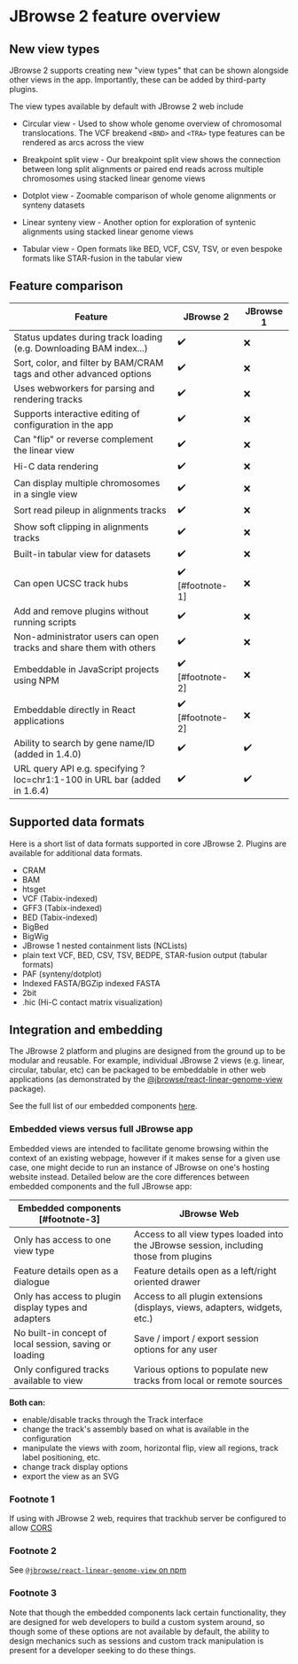 # JBrowse 2 feature overview

## New view types

JBrowse 2 supports creating new "view types" that can be shown alongside other
views in the app. Importantly, these can be added by third-party plugins.

The view types available by default with JBrowse 2 web include

- Circular view - Used to show whole genome overview of chromosomal
  translocations. The VCF breakend `<BND>` and `<TRA>` type features can be
  rendered as arcs across the view

- Breakpoint split view - Our breakpoint split view shows the connection between
  long split alignments or paired end reads across multiple chromosomes using
  stacked linear genome views

- Dotplot view - Zoomable comparison of whole genome alignments or synteny
  datasets

- Linear synteny view - Another option for exploration of syntenic alignments
  using stacked linear genome views

- Tabular view - Open formats like BED, VCF, CSV, TSV, or even bespoke formats
  like STAR-fusion in the tabular view

## Feature comparison

| Feature                                                                   | JBrowse 2                        | JBrowse 1          |
| ------------------------------------------------------------------------- | -------------------------------- | ------------------ |
| Status updates during track loading (e.g. Downloading BAM index...)       | :heavy_check_mark:               | :x:                |
| Sort, color, and filter by BAM/CRAM tags and other advanced options       | :heavy_check_mark:               | :x:                |
| Uses webworkers for parsing and rendering tracks                          | :heavy_check_mark:               | :x:                |
| Supports interactive editing of configuration in the app                  | :heavy_check_mark:               | :x:                |
| Can "flip" or reverse complement the linear view                          | :heavy_check_mark:               | :x:                |
| Hi-C data rendering                                                       | :heavy_check_mark:               | :x:                |
| Can display multiple chromosomes in a single view                         | :heavy_check_mark:               | :x:                |
| Sort read pileup in alignments tracks                                     | :heavy_check_mark:               | :x:                |
| Show soft clipping in alignments tracks                                   | :heavy_check_mark:               | :x:                |
| Built-in tabular view for datasets                                        | :heavy_check_mark:               | :x:                |
| Can open UCSC track hubs                                                  | :heavy_check_mark: [#footnote-1] | :x:                |
| Add and remove plugins without running scripts                            | :heavy_check_mark:               | :x:                |
| Non-administrator users can open tracks and share them with others        | :heavy_check_mark:               | :x:                |
| Embeddable in JavaScript projects using NPM                               | :heavy_check_mark: [#footnote-2] | :x:                |
| Embeddable directly in React applications                                 | :heavy_check_mark: [#footnote-2] | :x:                |
| Ability to search by gene name/ID (added in 1.4.0)                        | :heavy_check_mark:               | :heavy_check_mark: |
| URL query API e.g. specifying ?loc=chr1:1-100 in URL bar (added in 1.6.4) | :heavy_check_mark:               | :heavy_check_mark: |

## Supported data formats

Here is a short list of data formats supported in core JBrowse 2. Plugins are
available for additional data formats.

- CRAM
- BAM
- htsget
- VCF (Tabix-indexed)
- GFF3 (Tabix-indexed)
- BED (Tabix-indexed)
- BigBed
- BigWig
- JBrowse 1 nested containment lists (NCLists)
- plain text VCF, BED, CSV, TSV, BEDPE, STAR-fusion output (tabular formats)
- PAF (synteny/dotplot)
- Indexed FASTA/BGZip indexed FASTA
- 2bit
- .hic (Hi-C contact matrix visualization)

## Integration and embedding

The JBrowse 2 platform and plugins are designed from the ground up to be modular
and reusable. For example, individual JBrowse 2 views (e.g. linear, circular,
tabular, etc) can be packaged to be embeddable in other web applications (as
demonstrated by the
[@jbrowse/react-linear-genome-view](https://www.npmjs.com/package/@jbrowse/react-linear-genome-view)
package).

See the full list of our embedded components
[here](https://jbrowse.org/jb2/docs/embedded_components/).

### Embedded views versus full JBrowse app

Embedded views are intended to facilitate genome browsing within the context of
an existing webpage, however if it makes sense for a given use case, one might
decide to run an instance of JBrowse on one's hosting website instead. Detailed
below are the core differences between embedded components and the full JBrowse
app:

| Embedded components [#footnote-3]                       | JBrowse Web                                                                            |
| ------------------------------------------------------- | -------------------------------------------------------------------------------------- |
| Only has access to one view type                        | Access to all view types loaded into the JBrowse session, including those from plugins |
| Feature details open as a dialogue                      | Feature details open as a left/right oriented drawer                                   |
| Only has access to plugin display types and adapters    | Access to all plugin extensions (displays, views, adapters, widgets, etc.)             |
| No built-in concept of local session, saving or loading | Save / import / export session options for any user                                    |
| Only configured tracks available to view                | Various options to populate new tracks from local or remote sources                    |

**Both can:**

- enable/disable tracks through the Track interface
- change the track's assembly based on what is available in the configuration
- manipulate the views with zoom, horizontal flip, view all regions, track label
  positioning, etc.
- change track display options
- export the view as an SVG

### Footnote 1

If using with JBrowse 2 web, requires that trackhub server be configured to
allow [CORS](https://developer.mozilla.org/en-US/docs/Web/HTTP/CORS)

### Footnote 2

See
[`@jbrowse/react-linear-genome-view` on npm](https://www.npmjs.com/package/@jbrowse/react-linear-genome-view)

### Footnote 3

Note that though the embedded components lack certain functionality, they are
designed for web developers to build a custom system around, so though some of
these options are not available by default, the ability to design mechanics such
as sessions and custom track manipulation is present for a developer seeking to
do these things.
